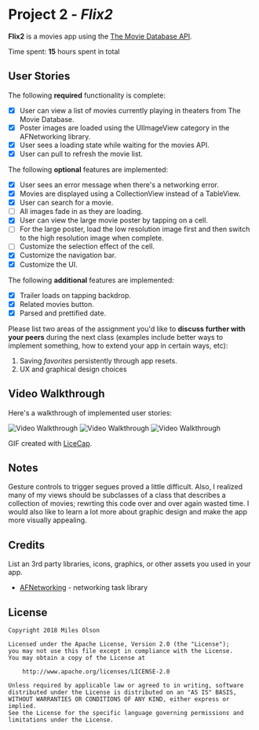# Project 2 - *Flix2*

**Flix2** is a movies app using the [The Movie Database API](http://docs.themoviedb.apiary.io/#).

Time spent: **15** hours spent in total

## User Stories

The following **required** functionality is complete:

- [x] User can view a list of movies currently playing in theaters from The Movie Database.
- [x] Poster images are loaded using the UIImageView category in the AFNetworking library.
- [x] User sees a loading state while waiting for the movies API.
- [x] User can pull to refresh the movie list.

The following **optional** features are implemented:

- [x] User sees an error message when there's a networking error.
- [x] Movies are displayed using a CollectionView instead of a TableView.
- [x] User can search for a movie.
- [ ] All images fade in as they are loading.
- [x] User can view the large movie poster by tapping on a cell.
- [ ] For the large poster, load the low resolution image first and then switch to the high resolution image when complete.
- [ ] Customize the selection effect of the cell.
- [x] Customize the navigation bar.
- [x] Customize the UI.

The following **additional** features are implemented:

- [x] Trailer loads on tapping backdrop.
- [x] Related movies button.
- [x] Parsed and prettified date.

Please list two areas of the assignment you'd like to **discuss further with your peers** during the next class (examples include better ways to implement something, how to extend your app in certain ways, etc):

1. Saving _favorites_ persistently through app resets.
2. UX and graphical design choices

## Video Walkthrough

Here's a walkthrough of implemented user stories:

<img src='https://i.imgur.com/vCeZAiL.gif' title='Video Walkthrough' width='' alt='Video Walkthrough' />
<img src='https://imgur.com/a/O4hjqjL.gif' title='Video Walkthrough' width='' alt='Video Walkthrough' />
<img src='https://imgur.com/a/Nj6u8Ox.gif' title='Video Walkthrough' width='' alt='Video Walkthrough' />

GIF created with [LiceCap](http://www.cockos.com/licecap/).

## Notes

Gesture controls to trigger segues proved a little difficult. Also, I realized many of my views should be subclasses of a class that describes a collection of movies; rewrting this code over and over again wasted time. I would also like to learn a lot more about graphic design and make the app more visually appealing.

## Credits

List an 3rd party libraries, icons, graphics, or other assets you used in your app.

- [AFNetworking](https://github.com/AFNetworking/AFNetworking) - networking task library

## License

    Copyright 2018 Miles Olson

    Licensed under the Apache License, Version 2.0 (the "License");
    you may not use this file except in compliance with the License.
    You may obtain a copy of the License at

        http://www.apache.org/licenses/LICENSE-2.0

    Unless required by applicable law or agreed to in writing, software
    distributed under the License is distributed on an "AS IS" BASIS,
    WITHOUT WARRANTIES OR CONDITIONS OF ANY KIND, either express or implied.
    See the License for the specific language governing permissions and
    limitations under the License.
